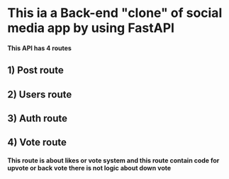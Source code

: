 # This ia a Back-end "clone"  of social media app by using FastAPI

#### This API  has 4 routes

## 1) Post route


## 2) Users route


## 3) Auth route


## 4) Vote route

 #### This route is about likes or vote system and this route contain code for upvote or back vote there is not logic about down vote

